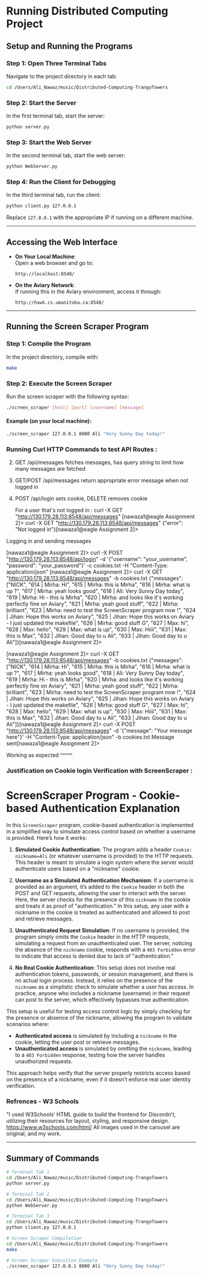 # Running Distributed Computing Project

## Setup and Running the Programs

### Step 1: Open Three Terminal Tabs

Navigate to the project directory in each tab:

```bash
cd /Users/Ali_Nawaz/music/Distributed-Computing-TrangoTowers
```

### Step 2: Start the Server

In the first terminal tab, start the server:

```bash
python server.py
```

### Step 3: Start the Web Server

In the second terminal tab, start the web server:

```bash
python WebServer.py
```

### Step 4: Run the Client for Debugging

In the third terminal tab, run the client:

```bash
python client.py 127.0.0.1
```

Replace `127.0.0.1` with the appropriate IP if running on a different machine.

---

## Accessing the Web Interface

- **On Your Local Machine**:  
  Open a web browser and go to:

  ```
  http://localhost:8548/
  ```

- **On the Aviary Network**:  
  If running this in the Aviary environment, access it through:
  ```
  http://hawk.cs.umanitoba.ca:8548/
  ```

---

## Running the Screen Scraper Program

### Step 1: Compile the Program

In the project directory, compile with:

```bash
make
```

### Step 2: Execute the Screen Scraper

Run the screen scraper with the following syntax:

```bash
./screen_scraper [host] [port] [username] [message]
```

#### Example (on your local machine):

```bash
./screen_scraper 127.0.0.1 8000 Ali "Very Sunny Day today!"
```

### Running Curl HTTP Commands to test API Routes :


2. GET /api/messages fetches messages, has query string to limit how many messages are fetched

4. GET/POST /api/messages return appropriate error message when not logged in

5. POST /api/login sets cookie, DELETE removes cookie

   For a user that's not logged in :
   curl -X GET "http://130.179.28.113:8548/api/messages"
   [nawaza1@eagle Assignment 2]> curl -X GET "http://130.179.28.113:8548/api/messages"
{"error": "Not logged in"}[nawaza1@eagle Assignment 2]>

Logging in and sending messages

[nawaza1@eagle Assignment 2]> curl -X POST "http://130.179.28.113:8548/api/login" -d '{"username": "your_username", "password": "your_password"}' -c cookies.txt -H "Content-Type: application/json"
[nawaza1@eagle Assignment 2]> curl -X GET "http://130.179.28.113:8548/api/messages" -b cookies.txt
{"messages": ["NICK", "614 | Mirha: Hi", "615 | Mirha: this is Mirha", "616 | Mirha: what is up ?", "617 | Mirha: yeah looks good", "618 | Ali: Very Sunny Day today", "619 | Mirha: Hi - this is Mirha", "620 | Mirha: and looks like it's working perfectly fine on Aviary", "621 | Mirha: yeah good stuff", "622 | Mirha: brilliant", "623 | Mirha: need to test the ScreenScraper program now  !", "624 | Jihan: Hope this works on Aviary", "625 | Jihan: Hope this works on Aviary - I just updated the makefile", "626 | Mirha: good stuff G", "627 | Max: hi", "628 | Max: hello", "629 | Max: what is up", "630 | Max: Hiiii", "631 | Max: this is Max", "632 | Jihan: Good day to u Ali", "633 | Jihan: Good day to u Ali"]}[nawaza1@eagle Assignment 2]> 



[nawaza1@eagle Assignment 2]> curl -X GET "http://130.179.28.113:8548/api/messages" -b cookies.txt
{"messages": ["NICK", "614 | Mirha: Hi", "615 | Mirha: this is Mirha", "616 | Mirha: what is up ?", "617 | Mirha: yeah looks good", "618 | Ali: Very Sunny Day today", "619 | Mirha: Hi - this is Mirha", "620 | Mirha: and looks like it's working perfectly fine on Aviary", "621 | Mirha: yeah good stuff", "622 | Mirha: brilliant", "623 | Mirha: need to test the ScreenScraper program now  !", "624 | Jihan: Hope this works on Aviary", "625 | Jihan: Hope this works on Aviary - I just updated the makefile", "626 | Mirha: good stuff G", "627 | Max: hi", "628 | Max: hello", "629 | Max: what is up", "630 | Max: Hiiii", "631 | Max: this is Max", "632 | Jihan: Good day to u Ali", "633 | Jihan: Good day to u Ali"]}[nawaza1@eagle Assignment 2]> curl -X POST "http://130.179.28.113:8548/api/messages" -d '{"message": "Your message here"}' -H "Content-Type: application/json" -b cookies.txt
Message sent[nawaza1@eagle Assignment 2]> 

Working as expected ^^^^^


### Justification on Cookie login Verification with ScreenScraper : 

# ScreenScraper Program - Cookie-based Authentication Explanation

In this `ScreenScraper` program, cookie-based authentication is implemented in a simplified way to simulate access control based on whether a username is provided. Here’s how it works:

1. **Simulated Cookie Authentication**: The program adds a header `Cookie: nickname=Ali` (or whatever username is provided) to the HTTP requests. This header is meant to simulate a login system where the server would authenticate users based on a "nickname" cookie.

2. **Username as a Simulated Authentication Mechanism**: If a username is provided as an argument, it’s added to the `Cookie` header in both the POST and GET requests, allowing the user to interact with the server. Here, the server checks for the presence of this `nickname` in the cookie and treats it as proof of "authentication." In this setup, any user with a nickname in the cookie is treated as authenticated and allowed to post and retrieve messages.

3. **Unauthenticated Request Simulation**: If no username is provided, the program simply omits the `Cookie` header in the HTTP requests, simulating a request from an unauthenticated user. The server, noticing the absence of the `nickname` cookie, responds with a `403 Forbidden` error to indicate that access is denied due to lack of "authentication."

4. **No Real Cookie Authentication**: This setup does not involve real authentication tokens, passwords, or session management, and there is no actual login process. Instead, it relies on the presence of the `nickname` as a simplistic check to simulate whether a user has access. In practice, anyone who includes a nickname (username) in their request can post to the server, which effectively bypasses true authentication. 

This setup is useful for testing access control logic by simply checking for the presence or absence of the nickname, allowing the program to validate scenarios where:
   - **Authenticated access** is simulated by including a `nickname` in the cookie, letting the user post or retrieve messages.
   - **Unauthenticated access** is simulated by omitting the `nickname`, leading to a `403 Forbidden` response, testing how the server handles unauthorized requests.

This approach helps verify that the server properly restricts access based on the presence of a nickname, even if it doesn’t enforce real user identity verification.



### Refrences - W3 Schools

"I used W3Schools’ HTML guide to build the frontend for Discordn't, utilizing their resources for layout, styling, and responsive design. 
https://www.w3schools.com/html/
All images used in the carousel are original, and my work. 

---

## Summary of Commands

```bash
# Terminal Tab 1
cd /Users/Ali_Nawaz/music/Distributed-Computing-TrangoTowers
python server.py

# Terminal Tab 2
cd /Users/Ali_Nawaz/music/Distributed-Computing-TrangoTowers
python WebServer.py

# Terminal Tab 3
cd /Users/Ali_Nawaz/music/Distributed-Computing-TrangoTowers
python client.py 127.0.0.1

# Screen Scraper Compilation
cd /Users/Ali_Nawaz/music/Distributed-Computing-TrangoTowers
make

# Screen Scraper Execution Example
./screen_scraper 127.0.0.1 8000 Ali "Very Sunny Day today!"
```



